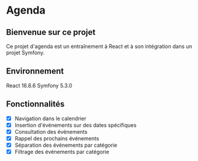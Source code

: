 # Agenda

## Bienvenue sur ce projet
Ce projet d'agenda est un entraînement à React et à son intégration dans un projet Symfony.

## Environnement
React 16.8.6
Symfony 5.3.0

## Fonctionnalités
- [x] Navigation dans le calendrier
- [x] Insertion d'événements sur des dates spécifiques
- [x] Consultation des événements
- [x] Rappel des prochains événements
- [x] Séparation des événements par catégorie
- [x] Filtrage des événements par catégorie